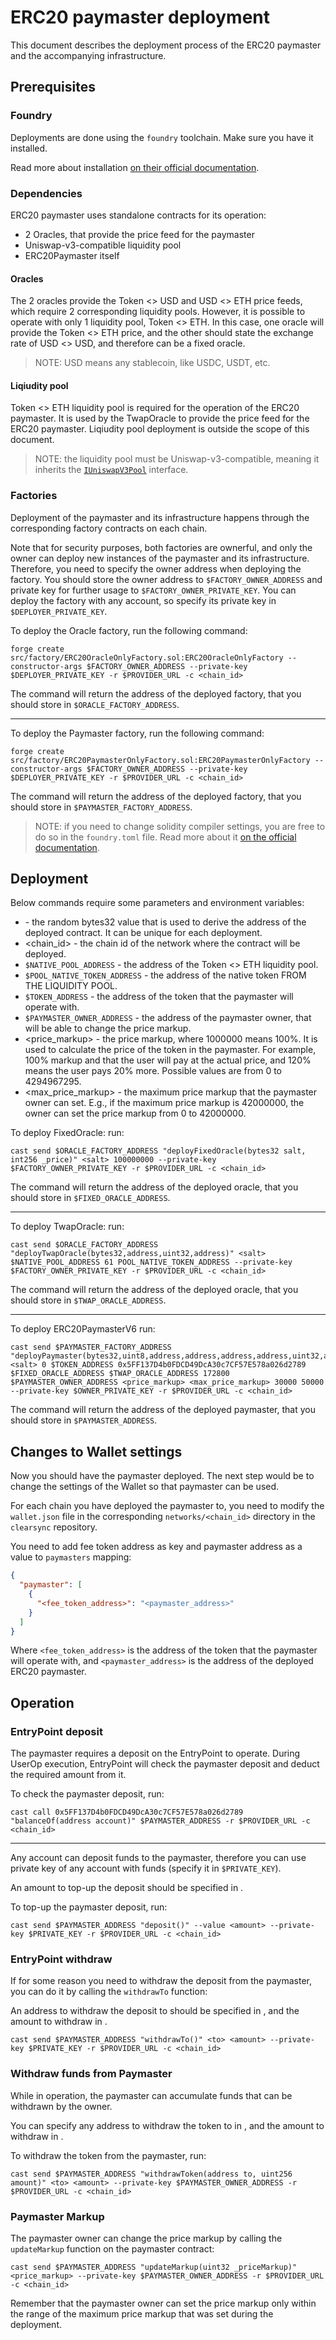 # ERC20 paymaster deployment

This document describes the deployment process of the ERC20 paymaster and the accompanying infrastructure.

## Prerequisites

### Foundry

Deployments are done using the `foundry` toolchain. Make sure you have it installed.

Read more about installation [on their official documentation](https://book.getfoundry.sh/getting-started/installation).

### Dependencies

ERC20 paymaster uses standalone contracts for its operation:

- 2 Oracles, that provide the price feed for the paymaster
- Uniswap-v3-compatible liquidity pool
- ERC20Paymaster itself

#### Oracles

The 2 oracles provide the Token <> USD and USD <> ETH price feeds, which require 2 corresponding liquidity pools.
However, it is possible to operate with only 1 liquidity pool, Token <> ETH. In this case, one oracle will provide the Token <> ETH price, and the other should state the exchange rate of USD <> USD, and therefore can be a fixed oracle.

> NOTE: USD means any stablecoin, like USDC, USDT, etc.

#### Liqiudity pool

Token <> ETH liquidity pool is required for the operation of the ERC20 paymaster. It is used by the TwapOracle to provide the price feed for the ERC20 paymaster.
Liqiudity pool deployment is outside the scope of this document.

> NOTE: the liquidity pool must be Uniswap-v3-compatible, meaning it inherits the [`IUniswapV3Pool`](https://github.com/Uniswap/v3-core/blob/d8b1c635c275d2a9450bd6a78f3fa2484fef73eb/contracts/interfaces/IUniswapV3Pool.sol) interface.

### Factories

Deployment of the paymaster and its infrastructure happens through the corresponding factory contracts on each chain.

Note that for security purposes, both factories are ownerful, and only the owner can deploy new instances of the paymaster and its infrastructure.
Therefore, you need to specify the owner address when deploying the factory. You should store the owner address to `$FACTORY_OWNER_ADDRESS` and private key for further usage to `$FACTORY_OWNER_PRIVATE_KEY`.
You can deploy the factory with any account, so specify its private key in `$DEPLOYER_PRIVATE_KEY`.

To deploy the Oracle factory, run the following command:

```shell
forge create src/factory/ERC20OracleOnlyFactory.sol:ERC20OracleOnlyFactory --constructor-args $FACTORY_OWNER_ADDRESS --private-key $DEPLOYER_PRIVATE_KEY -r $PROVIDER_URL -c <chain_id>
```

The command will return the address of the deployed factory, that you should store in `$ORACLE_FACTORY_ADDRESS`.

---

To deploy the Paymaster factory, run the following command:

```shell
forge create src/factory/ERC20PaymasterOnlyFactory.sol:ERC20PaymasterOnlyFactory --constructor-args $FACTORY_OWNER_ADDRESS --private-key $DEPLOYER_PRIVATE_KEY -r $PROVIDER_URL -c <chain_id>
```

The command will return the address of the deployed factory, that you should store in `$PAYMASTER_FACTORY_ADDRESS`.

> NOTE: if you need to change solidity compiler settings, you are free to do so in the `foundry.toml` file. Read more about it [on the official documentation](https://book.getfoundry.sh/config/).

## Deployment

Below commands require some parameters and environment variables:

- <salt> - the random bytes32 value that is used to derive the address of the deployed contract. It can be unique for each deployment.
- <chain_id> - the chain id of the network where the contract will be deployed.
- `$NATIVE_POOL_ADDRESS` - the address of the Token <> ETH liquidity pool.
- `$POOL_NATIVE_TOKEN_ADDRESS` - the address of the native token FROM THE LIQUIDITY POOL.
- `$TOKEN_ADDRESS` - the address of the token that the paymaster will operate with.
- `$PAYMASTER_OWNER_ADDRESS` - the address of the paymaster owner, that will be able to change the price markup.
- <price_markup> - the price markup, where 1000000 means 100%. It is used to calculate the price of the token in the paymaster. For example, 100% markup and that the user will pay at the actual price, and 120% means the user pays 20% more. Possible values are from 0 to 4294967295.
- <max_price_markup> - the maximum price markup that the paymaster owner can set. E.g., if the maximum price markup is 42000000, the owner can set the price markup from 0 to 42000000.

To deploy FixedOracle: run:

```shell
cast send $ORACLE_FACTORY_ADDRESS "deployFixedOracle(bytes32 salt, int256 _price)" <salt> 100000000 --private-key $FACTORY_OWNER_PRIVATE_KEY -r $PROVIDER_URL -c <chain_id>
```

The command will return the address of the deployed oracle, that you should store in `$FIXED_ORACLE_ADDRESS`.

---

To deploy TwapOracle: run:

```shell
cast send $ORACLE_FACTORY_ADDRESS "deployTwapOracle(bytes32,address,uint32,address)" <salt> $NATIVE_POOL_ADDRESS 61 POOL_NATIVE_TOKEN_ADDRESS --private-key $FACTORY_OWNER_PRIVATE_KEY -r $PROVIDER_URL -c <chain_id>
```

The command will return the address of the deployed oracle, that you should store in `$TWAP_ORACLE_ADDRESS`.

---

To deploy ERC20PaymasterV6 run:

```shell
cast send $PAYMASTER_FACTORY_ADDRESS "deployPaymaster(bytes32,uint8,address,address,address,address,uint32,address,uint32,uint32,uint256,uint256)" <salt> 0 $TOKEN_ADDRESS 0x5FF137D4b0FDCD49DcA30c7CF57E578a026d2789 $FIXED_ORACLE_ADDRESS $TWAP_ORACLE_ADDRESS 172800 $PAYMASTER_OWNER_ADDRESS <price_markup> <max_price_markup> 30000 50000 --private-key $OWNER_PRIVATE_KEY -r $PROVIDER_URL -c <chain_id>
```

The command will return the address of the deployed paymaster, that you should store in `$PAYMASTER_ADDRESS`.

## Changes to Wallet settings

Now you should have the paymaster deployed. The next step would be to change the settings of the Wallet so that paymaster can be used.

For each chain you have deployed the paymaster to, you need to modify the `wallet.json` file in the corresponding `networks/<chain_id>` directory in the `clearsync` repository.

You need to add fee token address as key and paymaster address as a value to `paymasters` mapping:

```json
{
  "paymaster": [
    {
      "<fee_token_address>": "<paymaster_address>"
    }
  ]
}
```

Where `<fee_token_address>` is the address of the token that the paymaster will operate with, and `<paymaster_address>` is the address of the deployed ERC20 paymaster.

## Operation

### EntryPoint deposit

The paymaster requires a deposit on the EntryPoint to operate. During UserOp execution, EntryPoint will check the paymaster deposit and deduct the required amount from it.

To check the paymaster deposit, run:

```shell
cast call 0x5FF137D4b0FDCD49DcA30c7CF57E578a026d2789 "balanceOf(address account)" $PAYMASTER_ADDRESS -r $PROVIDER_URL -c <chain_id>
```

---

Any account can deposit funds to the paymaster, therefore you can use private key of any account with funds (specify it in `$PRIVATE_KEY`).

An amount to top-up the deposit should be specified in <amount>.

To top-up the paymaster deposit, run:

```shell
cast send $PAYMASTER_ADDRESS "deposit()" --value <amount> --private-key $PRIVATE_KEY -r $PROVIDER_URL -c <chain_id>
```

### EntryPoint withdraw

If for some reason you need to withdraw the deposit from the paymaster, you can do it by calling the `withdrawTo` function:

An address to withdraw the deposit to should be specified in <to>, and the amount to withdraw in <amount>.

```shell
cast send $PAYMASTER_ADDRESS "withdrawTo()" <to> <amount> --private-key $PRIVATE_KEY -r $PROVIDER_URL -c <chain_id>
```

### Withdraw funds from Paymaster

While in operation, the paymaster can accumulate funds that can be withdrawn by the owner.

You can specify any address to withdraw the token to in <to>, and the amount to withdraw in <amount>.

To withdraw the token from the paymaster, run:

```shell
cast send $PAYMASTER_ADDRESS "withdrawToken(address to, uint256 amount)" <to> <amount> --private-key $PAYMASTER_OWNER_ADDRESS -r $PROVIDER_URL -c <chain_id>
```

### Paymaster Markup

The paymaster owner can change the price markup by calling the `updateMarkup` function on the paymaster contract:

```shell
cast send $PAYMASTER_ADDRESS "updateMarkup(uint32 _priceMarkup)" <price_markup> --private-key $PAYMASTER_OWNER_ADDRESS -r $PROVIDER_URL -c <chain_id>
```

Remember that the paymaster owner can set the price markup only within the range of the maximum price markup that was set during the deployment.
